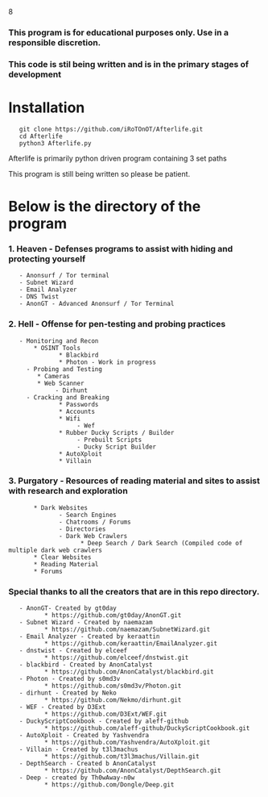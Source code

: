8
### This program is for educational purposes only. Use in a responsible discretion.

### This code is stil being written and is in the primary stages of development

# Installation
       git clone https://github.com/iRoTOnOT/Afterlife.git
       cd Afterlife
       python3 Afterlife.py

Afterlife is primarily python driven program containing 3 set paths 

This program is still being written so please be patient. 

# Below is the directory of the program



### 1. Heaven - Defenses programs to assist with hiding and protecting yourself
       - Anonsurf / Tor terminal
       - Subnet Wizard
       - Email Analyzer
       - DNS Twist
       - AnonGT - Advanced Anonsurf / Tor Terminal

       
### 2. Hell - Offense for pen-testing and probing practices
       - Monitoring and Recon
           * OSINT Tools
                  * Blackbird
                  * Photon - Work in progress
         - Probing and Testing
            * Cameras
            * Web Scanner
                 - Dirhunt
         - Cracking and Breaking
                  * Passwords
                  * Accounts
                  * Wifi
                       - Wef
                  * Rubber Ducky Scripts / Builder
                       - Prebuilt Scripts
                       - Ducky Script Builder
                  * AutoXploit
                  * Villain

                     
### 3. Purgatory - Resources of reading material and sites to assist with research and exploration
           * Dark Websites
                  - Search Engines
                  - Chatrooms / Forums
                  - Directories
                  - Dark Web Crawlers
                        * Deep Search / Dark Search (Compiled code of multiple dark web crawlers
           * Clear Websites
           * Reading Material
           * Forums  

### Special thanks to all the creators that are in this repo directory. 
       - AnonGT- Created by gt0day
              * https://github.com/gt0day/AnonGT.git
       - Subnet Wizard - Created by naemazam
              * https://github.com/naemazam/SubnetWizard.git
       - Email Analyzer - Created by keraattin
              * https://github.com/keraattin/EmailAnalyzer.git
       - dnstwist - Created by elceef
              * https://github.com/elceef/dnstwist.git
       - blackbird - Created by AnonCatalyst
              * https://github.com/AnonCatalyst/blackbird.git
       - Photon - Created by s0md3v
              * https://github.com/s0md3v/Photon.git
       - dirhunt - Created by Neko
              * https://github.com/Nekmo/dirhunt.git
       - WEF - Created by D3Ext
              * https://github.com/D3Ext/WEF.git
       - DuckyScriptCookbook - Created by aleff-github
              * https://github.com/aleff-github/DuckyScriptCookbook.git
       - AutoXploit - Created by Yashvendra
              * https://github.com/Yashvendra/AutoXploit.git
       - Villain - Created by t3l3machus
              * https://github.com/t3l3machus/Villain.git
       - DepthSearch - Created b AnonCatalyst
              * https://github.com/AnonCatalyst/DepthSearch.git
       - Deep - created by Th0wAway-n0w
              * https://github.com/Dongle/Deep.git

